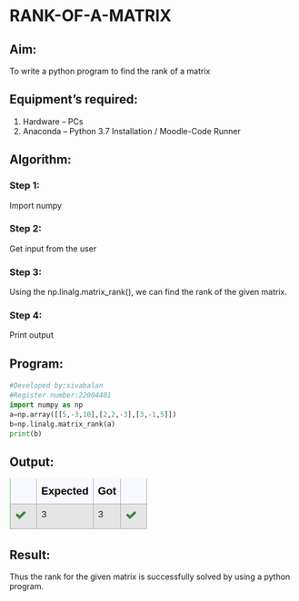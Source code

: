 # RANK-OF-A-MATRIX
## Aim:
To write a python program to find the rank of a matrix
## Equipment’s required:
1. 	Hardware – PCs
2. 	Anaconda – Python 3.7 Installation / Moodle-Code Runner
## Algorithm:
### Step 1: 
Import numpy
### Step 2: 
Get input from the user
### Step 3: 
Using the np.linalg.matrix_rank(), we can find the rank of the given matrix.
### Step 4:
Print output 
## Program:
```python
#Developed by:sivabalan
#Register number:22004401
import numpy as np
a=np.array([[5,-3,10],[2,2,-3],[3,-1,5]])
b=np.linalg.matrix_rank(a)
print(b)
```
## Output:
![output](/output01.png)
## Result:
Thus the rank for the given matrix is successfully solved by  using a python program.

